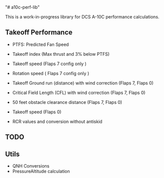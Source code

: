 "# a10c-perf-lib" 

This is a work-in-progress library for DCS A-10C performance calculations.

## Takeoff Performance

- PTFS: Predicted Fan Speed
- Takeoff index (Max thrust and 3% below PTFS)
- Takeoff speed (Flaps 7 config only )
- Rotation speed ( Flaps 7 config only )
- Takeoff Ground run (distance)  with wind correction (Flaps 7, Flaps 0)
- Critical Field Length (CFL) with wind correction (Flaps 7, Flaps 0)
- 50 feet obstacle clearance distance (Flaps 7, Flaps 0)
- Takeoff speed (Flaps 0)

- RCR values and conversion without antiskid

## TODO




## Utils

- QNH Conversions
- PressureAltitude calculation
